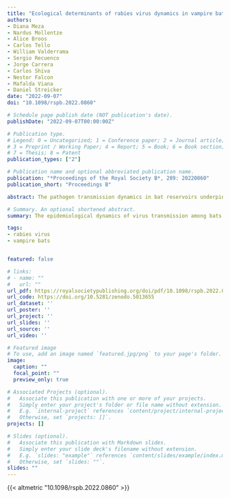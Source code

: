 ```yaml
---
title: "Ecological determinants of rabies virus dynamics in vampire bats and spillover to livestock"
authors:
- Diana Meza
- Nardus Mollentze
- Alice Broos
- Carlos Tello
- William Valderrama
- Sergio Recuenco
- Jorge Carrera
- Carlos Shiva
- Nestor Falcon
- Mafalda Viana
- Daniel Streicker
date: "2022-09-07"
doi: "10.1098/rspb.2022.0860"

# Schedule page publish date (NOT publication's date).
publishDate: "2022-09-07T00:00:00Z"

# Publication type.
# Legend: 0 = Uncategorized; 1 = Conference paper; 2 = Journal article;
# 3 = Preprint / Working Paper; 4 = Report; 5 = Book; 6 = Book section;
# 7 = Thesis; 8 = Patent
publication_types: ["2"]

# Publication name and optional abbreviated publication name.
publication: "*Proceedings of the Royal Society B*, 289: 20220860"
publication_short: "Proceedings B"

abstract: The pathogen transmission dynamics in bat reservoirs underpin efforts to reduce risks to human health and enhance bat conservation, but are notoriously challenging to resolve. For vampire bat rabies, the geographical scale of enzootic cycles, whether environmental factors modulate baseline risk, and how within-host processes affect population-level dynamics remain unresolved. We studied patterns of rabies exposure using an 11-year, spatially replicated sero-survey of 3709 Peruvian vampire bats and co-occurring outbreaks in livestock. Seroprevalence was correlated among nearby sites but fluctuated asynchronously at larger distances. A generalized additive mixed model confirmed spatially compartmentalized transmission cycles, but no effects of bat demography or environmental context on seroprevalence. Among 427 recaptured bats, we observed long-term survival following rabies exposure and antibody waning, supporting hypotheses that immunological mechanisms influence viral maintenance. Finally, seroprevalence in bats was only weakly correlated with outbreaks in livestock, reinforcing the challenge of spillover prediction even with extensive data. Together our results suggest that rabies maintenance requires transmission among multiple, nearby bat colonies which may be facilitated by waning of protective immunity. However, the likelihood of incursions and dynamics of transmission within bat colonies appear largely independent of bat ecology. The implications of these results for spillover anticipation and controlling transmission at the source are discussed.

# Summary. An optional shortened abstract.
summary: The epidemiological dynamics of virus transmission among bats remains poorly understood, even for relatively well-studied viruses like rabies. Using longitudinal serology assays of Peruvian vampire bats, we show that rabies maintenance appears to require transmission among multiple, nearby bat colonies which may be facilitated by waning of protective immunity.

tags:
- rabies virus
- vampire bats


featured: false

# links:
# - name: ""
#   url: ""
url_pdf: https://royalsocietypublishing.org/doi/pdf/10.1098/rspb.2022.0860?download=true
url_code: https://doi.org/10.5281/zenodo.5013655
url_dataset: ''
url_poster: ''
url_project: ''
url_slides: ''
url_source: ''
url_video: ''

# Featured image
# To use, add an image named `featured.jpg/png` to your page's folder. 
image:
  caption: ""
  focal_point: ""
  preview_only: true

# Associated Projects (optional).
#   Associate this publication with one or more of your projects.
#   Simply enter your project's folder or file name without extension.
#   E.g. `internal-project` references `content/project/internal-project/index.md`.
#   Otherwise, set `projects: []`.
projects: []

# Slides (optional).
#   Associate this publication with Markdown slides.
#   Simply enter your slide deck's filename without extension.
#   E.g. `slides: "example"` references `content/slides/example/index.md`.
#   Otherwise, set `slides: ""`.
slides: ""
---
```


{{< altmetric "10.1098/rspb.2022.0860" >}}